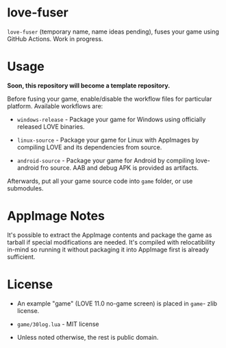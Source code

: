 love-fuser
=====

`love-fuser` (temporary name, name ideas pending), fuses your game using GitHub Actions. Work in progress.

Usage
=====

**Soon, this repository will become a template repository.**

Before fusing your game, enable/disable the workflow files for particular platform. Available workflows are:

* `windows-release` - Package your game for Windows using officially released LOVE binaries.

* `linux-source` - Package your game for Linux with AppImages by compiling LOVE and its dependencies from source.

* `android-source` - Package your game for Android by compiling love-android fro source. AAB and debug APK is provided as artifacts.

Afterwards, put all your game source code into `game` folder, or use submodules.

AppImage Notes
=====

It's possible to extract the AppImage contents and package the game as tarball if special modifications are needed.
It's compiled with relocatibility in-mind so running it without packaging it into AppImage first is already sufficient.

License
=====

* An example "game" (LOVE 11.0 no-game screen) is placed in `game`- zlib license.

* `game/30log.lua` - MIT license

* Unless noted otherwise, the rest is public domain.
